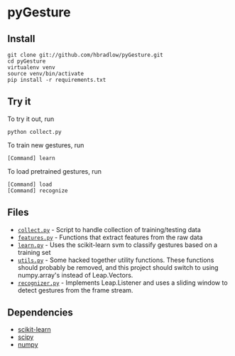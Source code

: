 pyGesture
=========

Install
-------

    git clone git://github.com/hbradlow/pyGesture.git
    cd pyGesture
    virtualenv venv
    source venv/bin/activate
    pip install -r requirements.txt

Try it
------

To try it out, run

    python collect.py

To train new gestures, run

    [Command] learn

To load pretrained gestures, run

    [Command] load
    [Command] recognize

Files
-----

* [`collect.py`](https://github.com/hbradlow/pyGesture/blob/master/collect.py) - Script to handle collection of training/testing data
* [`features.py`](https://github.com/hbradlow/pyGesture/blob/master/features.py) - Functions that extract features from the raw data
* [`learn.py`](https://github.com/hbradlow/pyGesture/blob/master/learn.py) - Uses the scikit-learn svm to classify gestures based on a training set
* [`utils.py`](https://github.com/hbradlow/pyGesture/blob/master/utils.py) - Some hacked together utility functions. These functions should probably be removed, and this project should switch to using numpy.array's instead of Leap.Vectors.
* [`recognizer.py`](https://github.com/hbradlow/pyGesture/blob/master/recognizer.py) - Implements Leap.Listener and uses a sliding window to detect gestures from the frame stream.

Dependencies
------------

* [scikit-learn](http://scikit-learn.org/)
* [scipy](http://www.scipy.org/)
* [numpy](http://numpy.scipy.org/)

